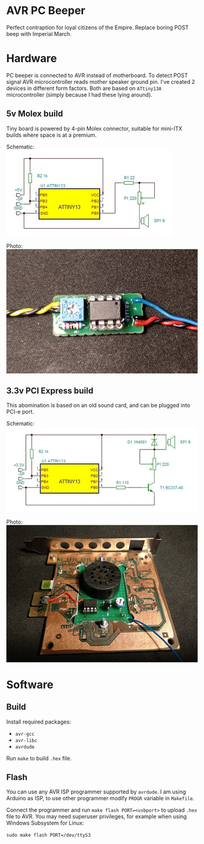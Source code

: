 # AVR PC Beeper
Perfect contraption for loyal citizens of the Empire. Replace boring POST beep
with Imperial March.

# Hardware
PC beeper is connected to AVR instead of motherboard.
To detect POST signal AVR microcontroller reads mother speaker ground pin.
I've created 2 devices in different form factors.
Both are based on `ATtiny13A` microcontroller (simply because I had these lying around).

## 5v Molex build
Tiny board is powered by 4-pin Molex connector, 
suitable for mini-ITX builds where space is at a premium.

Schematic:
![Schematic 5v](docs/schematic5v.jpg)

Photo:
![Photo 5v](docs/photo5v.jpg)

## 3.3v PCI Express build
This abomination is based on an old sound card,
and can be plugged into PCI-e port.

Schematic:
![Schematic 3.3v](docs/schematic33v.jpg)

Photo:
![Photo 3.3v](docs/photo33v.jpg)

# Software

## Build
Install required packages:

* `avr-gcc`
* `avr-libc`
* `avrdude`

Run `make` to build `.hex` file.

## Flash
You can use any AVR ISP programmer supported by `avrdude`.
I am using Arduino as ISP, to use other programmer modify `PROGR` variable in `Makefile`.

Connect the programmer and run `make flash PORT=<usbport>` to upload `.hex` file to AVR.
You may need superuser privileges, for example when using Windows Subsystem for Linux:

`sudo make flash PORT=/dev/ttyS3` 